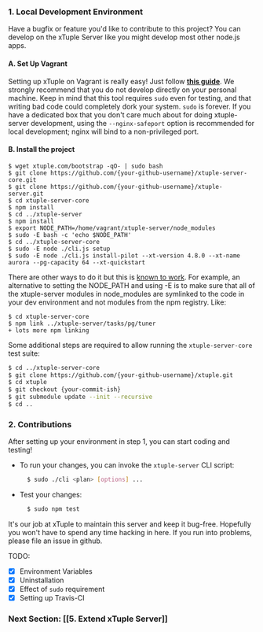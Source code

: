 ### 1. Local Development Environment
Have a bugfix or feature you'd like to contribute to this project? You can develop on the xTuple Server like you might develop most other node.js apps.
  
#### A. Set Up Vagrant
Setting up xTuple on Vagrant is really easy! Just follow **[this guide](https://github.com/xtuple/xtuple-server/wiki/Set-up-a-Vagrant-VM-for-the-xTuple-Server)**. We strongly recommend that you do not develop directly on your personal machine. Keep in mind that this tool requires `sudo` even for testing, and that writing bad code could completely dork your system. `sudo` is forever. If you have a dedicated box that you don't care much about for doing xtuple-server development, using the `--nginx-safeport` option is recommended for local development; nginx will bind to a non-privileged port.

#### B. Install the project
```
$ wget xtuple.com/bootstrap -qO- | sudo bash
$ git clone https://github.com/{your-github-username}/xtuple-server-core.git
$ git clone https://github.com/{your-github-username}/xtuple-server.git
$ cd xtuple-server-core
$ npm install
$ cd ../xtuple-server
$ npm install
$ export NODE_PATH=/home/vagrant/xtuple-server/node_modules
$ sudo -E bash -c 'echo $NODE_PATH'
$ cd ../xtuple-server-core
$ sudo -E node ./cli.js setup
$ sudo -E node ./cli.js install-pilot --xt-version 4.8.0 --xt-name aurora --pg-capacity 64 --xt-quickstart
```

There are other ways to do it but this is [known to work](https://github.com/shackbarth/ci-xtuple-playground). For example, an alternative to setting the NODE_PATH and using -E is to make sure that all of the xtuple-server modules in node_modules are symlinked to the code in your dev environment and not modules from the npm registry. Like:

```
$ cd xtuple-server-core
$ npm link ../xtuple-server/tasks/pg/tuner
+ lots more npm linking
```


Some additional steps are required to allow running the `xtuple-server-core` test suite:
```bash
$ cd ../xtuple-server-core
$ git clone https://github.com/{your-github-username}/xtuple.git
$ cd xtuple
$ git checkout {your-commit-ish}
$ git submodule update --init --recursive
$ cd ..
```

### 2. Contributions
After setting up your environment in step 1, you can start coding and testing!
  - To run your changes, you can invoke the `xtuple-server` CLI script:
    ```bash
      $ sudo ./cli <plan> [options] ...
    ```  

  - Test your changes:
    ```bash
      $ sudo npm test
    ```

  It's our job at xTuple to maintain this server and keep it bug-free. Hopefully
  you won't have to spend any time hacking in here. If you run into problems,
  please file an issue in github.

TODO:
- [x] Environment Variables
- [x] Uninstallation
- [x] Effect of `sudo` requirement
- [x] Setting up Travis-CI

### Next Section: [[5. Extend xTuple Server]]